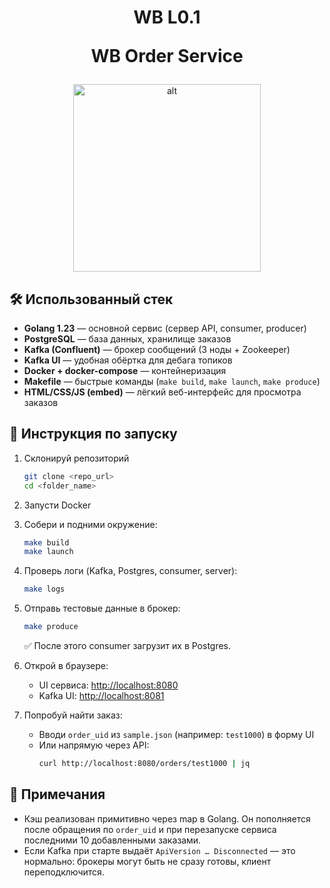 <h1 align="center">WB L0.1<p>WB Order Service</p></h1>

<p align="center">
  <img src="https://media4.giphy.com/media/v1.Y2lkPTc5MGI3NjExN3ExNG00M2didG5iMW12azJqM2p4cDEweXgwN2Fic25pbDAxZmM4aSZlcD12MV9pbnRlcm5hbF9naWZfYnlfaWQmY3Q9Zw/lIzAEoZEn571u/giphy.gif" alt="alt" width="300" />
</p>

## 🛠️ Использованный стек

- **Golang 1.23** — основной сервис (сервер API, consumer, producer)  
- **PostgreSQL** — база данных, хранилище заказов  
- **Kafka (Confluent)** — брокер сообщений (3 ноды + Zookeeper)  
- **Kafka UI** — удобная обёртка для дебага топиков  
- **Docker + docker-compose** — контейнеризация  
- **Makefile** — быстрые команды (`make build`, `make launch`, `make produce`)  
- **HTML/CSS/JS (embed)** — лёгкий веб-интерфейс для просмотра заказов 

## 🚀 Инструкция по запуску

1. Склонируй репозиторий  
   ```bash
   git clone <repo_url>
   cd <folder_name>
   ```

2. Запусти Docker

3. Собери и подними окружение:  
   ```bash
   make build
   make launch
   ```

4. Проверь логи (Kafka, Postgres, consumer, server):  
   ```bash
   make logs
   ```

5. Отправь тестовые данные в брокер:  
   ```bash
   make produce
   ```
   ✅ После этого consumer загрузит их в Postgres.

6. Открой в браузере:  
   - UI сервиса: [http://localhost:8080](http://localhost:8080)  
   - Kafka UI: [http://localhost:8081](http://localhost:8081)  

7. Попробуй найти заказ:  
   - Вводи `order_uid` из `sample.json` (например: `test1000`) в форму UI  
   - Или напрямую через API:  
     ```bash
     curl http://localhost:8080/orders/test1000 | jq
     ```


## 📝 Примечания

- Кэш реализован примитивно через map в Golang. Он пополняется после обращения по `order_uid` и при перезапуске сервиса последними 10 добавленными заказами. 
- Если Kafka при старте выдаёт `ApiVersion … Disconnected` — это нормально: брокеры могут быть не сразу готовы, клиент переподключится. 
